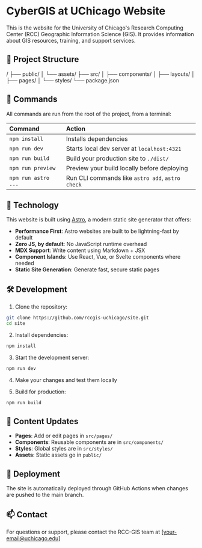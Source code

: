 # CyberGIS at UChicago Website

This is the website for the University of Chicago's Research Computing Center (RCC) Geographic Information Science (GIS). It provides information about GIS resources, training, and support services.

## 🚀 Project Structure 

/
├── public/
│ └── assets/
├── src/
│ ├── components/
│ ├── layouts/
│ ├── pages/
│ └── styles/
└── package.json

## 🧞 Commands

All commands are run from the root of the project, from a terminal:

| Command                   | Action                                           |
| :----------------------- | :----------------------------------------------- |
| `npm install`            | Installs dependencies                            |
| `npm run dev`            | Starts local dev server at `localhost:4321`      |
| `npm run build`          | Build your production site to `./dist/`          |
| `npm run preview`        | Preview your build locally before deploying      |
| `npm run astro ...`      | Run CLI commands like `astro add`, `astro check` |

## 🧪 Technology

This website is built using [Astro](https://astro.build), a modern static site generator that offers:

- **Performance First**: Astro websites are built to be lightning-fast by default
- **Zero JS, by default**: No JavaScript runtime overhead
- **MDX Support**: Write content using Markdown + JSX
- **Component Islands**: Use React, Vue, or Svelte components where needed
- **Static Site Generation**: Generate fast, secure static pages

## 🛠️ Development

1. Clone the repository:

```bash
git clone https://github.com/rccgis-uchicago/site.git
cd site
```

2. Install dependencies:
```bash
npm install
```

3. Start the development server:
```bash
npm run dev
```

4. Make your changes and test them locally

5. Build for production:
```bash
npm run build
```

## 📝 Content Updates

- **Pages**: Add or edit pages in `src/pages/`
- **Components**: Reusable components are in `src/components/`
- **Styles**: Global styles are in `src/styles/`
- **Assets**: Static assets go in `public/`

## 🔄 Deployment

The site is automatically deployed through GitHub Actions when changes are pushed to the main branch.

## 📫 Contact

For questions or support, please contact the RCC-GIS team at [your-email@uchicago.edu]

